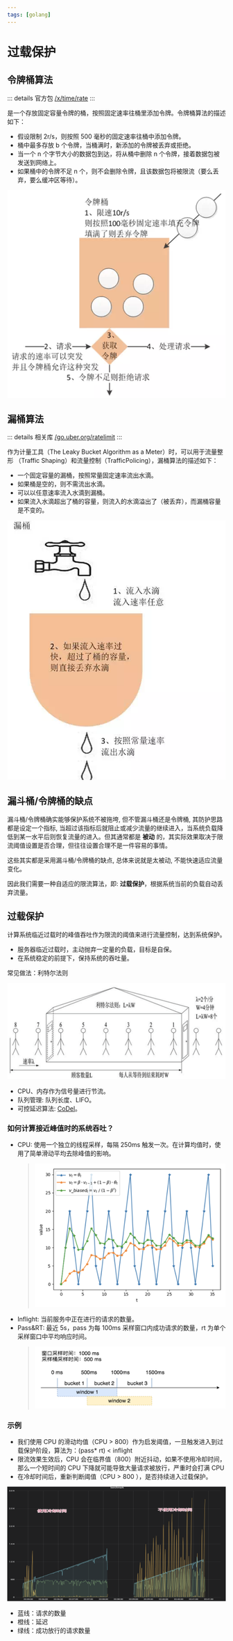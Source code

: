 ```yaml
---
tags: [golang]
---
```


# 过载保护

## 令牌桶算法

::: details 官方包
[/x/time/rate](https://pkg.go.dev/golang.org/x/time/rate)
:::

是一个存放固定容量令牌的桶，按照固定速率往桶里添加令牌。令牌桶算法的描述如下：

- 假设限制 2r/s，则按照 500 毫秒的固定速率往桶中添加令牌。
- 桶中最多存放 b 个令牌，当桶满时，新添加的令牌被丢弃或拒绝。
- 当一个 n 个字节大小的数据包到达，将从桶中删除 n 个令牌，接着数据包被发送到网络上。
- 如果桶中的令牌不足 n 个，则不会删除令牌，且该数据包将被限流（要么丢弃，要么缓冲区等待）。

![Alt text](images/3-%E8%BF%87%E8%BD%BD%E4%BF%9D%E6%8A%A4/image.png)

## 漏桶算法

::: details 相关库
[/go.uber.org/ratelimit](https://pkg.go.dev/go.uber.org/ratelimit)
:::

作为计量工具（The Leaky Bucket Algorithm as a Meter）时，可以用于流量整形
（Traffic Shaping）和流量控制（TrafficPolicing），漏桶算法的描述如下：

- 一个固定容量的漏桶，按照常量固定速率流出水滴。
- 如果桶是空的，则不需流出水滴。
- 可以以任意速率流入水滴到漏桶。
- 如果流入水滴超出了桶的容量，则流入的水滴溢出了（被丢弃），而漏桶容量是不变的。

![Alt text](images/3-%E8%BF%87%E8%BD%BD%E4%BF%9D%E6%8A%A4/image-1.png)

## 漏斗桶/令牌桶的缺点

漏斗桶/令牌桶确实能够保护系统不被拖垮, 但不管漏斗桶还是令牌桶, 其防护思路都是设定一个指标, 当超过该指标后就阻止或减少流量的继续进入，当系统负载降低到某一水平后则恢复流量的进入。但其通常都是 **被动** 的，其实际效果取决于限流阈值设置是否合理，但往往设置合理不是一件容易的事情。

这些其实都是采用漏斗桶/令牌桶的缺点, 总体来说就是太被动, 不能快速适应流量变化。

因此我们需要一种自适应的限流算法，即: **过载保护**，根据系统当前的负载自动丢弃流量。

## 过载保护

计算系统临近过载时的峰值吞吐作为限流的阈值来进行流量控制，达到系统保护。

- 服务器临近过载时，主动抛弃一定量的负载，目标是自保。
- 在系统稳定的前提下，保持系统的吞吐量。

常见做法：利特尔法则

![利特尔法则](images/3-%E8%BF%87%E8%BD%BD%E4%BF%9D%E6%8A%A4/image-2.png)

- CPU、内存作为信号量进行节流。
- 队列管理: 队列长度、LIFO。
- 可控延迟算法: [CoDel](https://blog.csdn.net/dog250/article/details/72849893)。

### 如何计算接近峰值时的系统吞吐？

- CPU: 使用一个独立的线程采样，每隔 250ms 触发一次。在计算均值时，使用了简单滑动平均去除峰值的影响。
  > ![简单滑动平均](images/3-%E8%BF%87%E8%BD%BD%E4%BF%9D%E6%8A%A4/image-3.png)
- Inflight: 当前服务中正在进行的请求的数量。
- Pass&RT: 最近 5s，pass 为每 100ms 采样窗口内成功请求的数量，rt 为单个采样窗口中平均响应时间。
  > ![Alt text](images/3-%E8%BF%87%E8%BD%BD%E4%BF%9D%E6%8A%A4/image-4.png)

### 示例

- 我们使用 CPU 的滑动均值（CPU > 800）作为启发阈值，一旦触发进入到过载保护阶段，算法为：(pass\* rt) < inflight
- 限流效果生效后，CPU 会在临界值（800）附近抖动，如果不使用冷却时间，那么一个短时间的 CPU 下降就可能导致大量请求被放行，严重时会打满 CPU
- 在冷却时间后，重新判断阈值（CPU > 800 ），是否持续进入过载保护。

![Alt text](images/3-%E8%BF%87%E8%BD%BD%E4%BF%9D%E6%8A%A4/image-5.png)

- 蓝线：请求的数量
- 橙线：延迟
- 绿线：成功放行的请求数量
